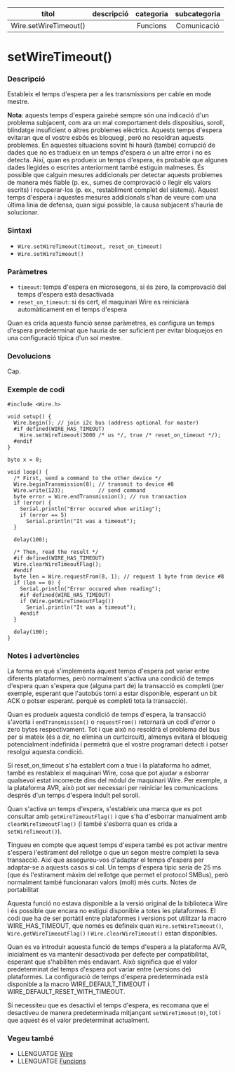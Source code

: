
| títol | descripció   | categoria  | subcategoria        |
| :---: | :----------: | :--------: | :-----------------: |
| Wire.setWireTimeout() | | Funcions | Comunicació |

# setWireTimeout()

### Descripció

Estableix el temps d'espera per a les transmissions per cable en mode mestre.

**Nota**: aquests temps d'espera gairebé sempre són una indicació d'un problema subjacent, com ara un mal comportament dels dispositius, soroll, blindatge insuficient o altres problemes elèctrics. Aquests temps d'espera evitaran que el vostre esbós es bloquegi, però no resoldran aquests problemes. En aquestes situacions sovint hi haurà (també) corrupció de dades que no es tradueix en un temps d'espera o un altre error i no es detecta. Així, quan es produeix un temps d'espera, és probable que algunes dades llegides o escrites anteriorment també estiguin malmeses. És possible que calguin mesures addicionals per detectar aquests problemes de manera més fiable (p. ex., sumes de comprovació o llegir els valors escrits) i recuperar-los (p. ex., restabliment complet del sistema). Aquest temps d'espera i aquestes mesures addicionals s'han de veure com una última línia de defensa, quan sigui possible, la causa subjacent s'hauria de solucionar.

### Sintaxi

* `Wire.setWireTimeout(timeout, reset_on_timeout)`
* `Wire.setWireTimeout()`

### Paràmetres

* `timeout`: temps d'espera en microsegons, si és zero, la comprovació del temps d'espera està desactivada
* `reset_on_timeout`: si és cert, el maquinari Wire es reiniciarà automàticament en el temps d'espera

Quan es crida aquesta funció sense paràmetres, es configura un temps d'espera predeterminat que hauria de ser suficient per evitar bloquejos en una configuració típica d'un sol mestre.

### Devolucions

Cap. 

### Exemple de codi

```
#include <Wire.h>

void setup() {
  Wire.begin(); // join i2c bus (address optional for master)
  #if defined(WIRE_HAS_TIMEOUT)
    Wire.setWireTimeout(3000 /* us */, true /* reset_on_timeout */);
  #endif
}

byte x = 0;

void loop() {
  /* First, send a command to the other device */
  Wire.beginTransmission(8); // transmit to device #8
  Wire.write(123);           // send command
  byte error = Wire.endTransmission(); // run transaction
  if (error) {
    Serial.println("Error occured when writing");
    if (error == 5)
      Serial.println("It was a timeout");
  }

  delay(100);

  /* Then, read the result */
  #if defined(WIRE_HAS_TIMEOUT)
  Wire.clearWireTimeoutFlag();
  #endif
  byte len = Wire.requestFrom(8, 1); // request 1 byte from device #8
  if (len == 0) {
    Serial.println("Error occured when reading");
    #if defined(WIRE_HAS_TIMEOUT)
    if (Wire.getWireTimeoutFlag())
      Serial.println("It was a timeout");
    #endif
  }

  delay(100);
}
```

### Notes i advertències

La forma en què s'implementa aquest temps d'espera pot variar entre diferents plataformes, però normalment s'activa una condició de temps d'espera quan s'espera que (alguna part de) la transacció es completi (per exemple, esperant que l'autobús torni a estar disponible, esperant un bit ACK o potser esperant. perquè es completi tota la transacció).

Quan es produeix aquesta condició de temps d'espera, la transacció s'avorta i `endTransmission()` o `requestFrom()` retornarà un codi d'error o zero bytes respectivament. Tot i que això no resoldrà el problema del bus per si mateix (és a dir, no elimina un curtcircuit), almenys evitarà el bloqueig potencialment indefinida i permetrà que el vostre programari detecti i potser resolgui aquesta condició.

Si reset_on_timeout s'ha establert com a true i la plataforma ho admet, també es restableix el maquinari Wire, cosa que pot ajudar a esborrar qualsevol estat incorrecte dins del mòdul de maquinari Wire. Per exemple, a la plataforma AVR, això pot ser necessari per reiniciar les comunicacions després d'un temps d'espera induït pel soroll.

Quan s'activa un temps d'espera, s'estableix una marca que es pot consultar amb `getWireTimeoutFlag()` i que s'ha d'esborrar manualment amb `clearWireTimeoutFlag()` (i també s'esborra quan es crida a `setWireTimeout()`).

Tingueu en compte que aquest temps d'espera també es pot activar mentre s'espera l'estirament del rellotge o que un segon mestre completi la seva transacció. Així que assegureu-vos d'adaptar el temps d'espera per adaptar-se a aquests casos si cal. Un temps d'espera típic seria de 25 ms (que és l'estirament màxim del rellotge que permet el protocol SMBus), però normalment també funcionaran valors (molt) més curts.
Notes de portabilitat

Aquesta funció no estava disponible a la versió original de la biblioteca Wire i és possible que encara no estigui disponible a totes les plataformes. El codi que ha de ser portàtil entre plataformes i versions pot utilitzar la macro WIRE_HAS_TIMEOUT, que només es defineix quan `Wire.setWireTimeout()`, `Wire.getWireTimeoutFlag()` i `Wire.clearWireTimeout()` estan disponibles.

Quan es va introduir aquesta funció de temps d'espera a la plataforma AVR, inicialment es va mantenir desactivada per defecte per compatibilitat, esperant que s'habiliten més endavant. Això significa que el valor predeterminat del temps d'espera pot variar entre (versions de) plataformes. La configuració de temps d'espera predeterminada està disponible a la macro WIRE_DEFAULT_TIMEOUT i WIRE_DEFAULT_RESET_WITH_TIMEOUT.

Si necessiteu que es desactivi el temps d'espera, es recomana que el desactiveu de manera predeterminada mitjançant `setWireTimeout(0)`, tot i que aquest és el valor predeterminat actualment.

### Vegeu també

* LLENGUATGE [Wire](../wire.md)
* LLENGUATGE [Funcions](../../Funcions.md)
